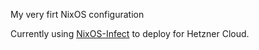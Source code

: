 My very firt NixOS configuration

Currently using [NixOS-Infect](https://github.com/elitak/nixos-infect) to deploy for Hetzner Cloud.
